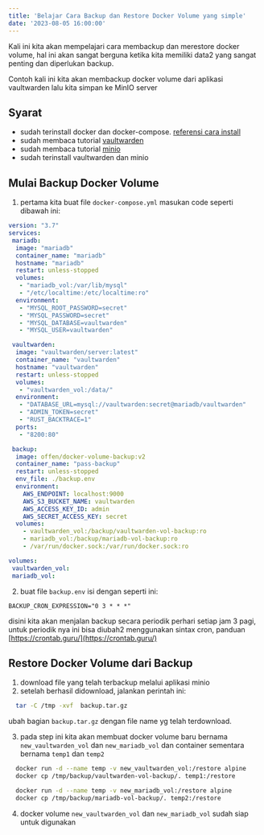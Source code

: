 ```yaml
---
title: 'Belajar Cara Backup dan Restore Docker Volume yang simple'
date: '2023-08-05 16:00:00'
---
```


Kali ini kita akan mempelajari cara membackup dan merestore docker volume, hal ini akan sangat berguna ketika kita memiliki data2 yang sangat penting dan diperlukan backup.

Contoh kali ini kita akan membackup docker volume dari aplikasi vaultwarden lalu kita simpan ke MinIO server

## Syarat
- sudah terinstall docker dan docker-compose. [referensi cara install](https://docs.docker.com/engine/install/)
- sudah membaca tutorial [vaultwarden](./vaultwarden)
- sudah membaca tutorial [minio](./minio)
- sudah terinstall vaultwarden dan minio

## Mulai Backup Docker Volume
1. pertama kita buat file `docker-compose.yml` masukan code seperti dibawah ini:

```YAML
version: "3.7"
services:
 mariadb:
  image: "mariadb"
  container_name: "mariadb"
  hostname: "mariadb"
  restart: unless-stopped
  volumes:
   - "mariadb_vol:/var/lib/mysql"
   - "/etc/localtime:/etc/localtime:ro"
  environment:
   - "MYSQL_ROOT_PASSWORD=secret"
   - "MYSQL_PASSWORD=secret"
   - "MYSQL_DATABASE=vaultwarden"
   - "MYSQL_USER=vaultwarden"

 vaultwarden:
  image: "vaultwarden/server:latest"
  container_name: "vaultwarden"
  hostname: "vaultwarden"
  restart: unless-stopped
  volumes:
   - "vaultwarden_vol:/data/"
  environment:
   - "DATABASE_URL=mysql://vaultwarden:secret@mariadb/vaultwarden"
   - "ADMIN_TOKEN=secret"
   - "RUST_BACKTRACE=1"
  ports:
   - "8200:80"

 backup:
  image: offen/docker-volume-backup:v2
  container_name: "pass-backup"
  restart: unless-stopped
  env_file: ./backup.env
  environment:
    AWS_ENDPOINT: localhost:9000
    AWS_S3_BUCKET_NAME: vaultwarden
    AWS_ACCESS_KEY_ID: admin
    AWS_SECRET_ACCESS_KEY: secret
  volumes:
    - vaultwarden_vol:/backup/vaultwarden-vol-backup:ro
    - mariadb_vol:/backup/mariadb-vol-backup:ro
    - /var/run/docker.sock:/var/run/docker.sock:ro

volumes:
 vaultwarden_vol:
 mariadb_vol:
```

2. buat file `backup.env` isi dengan seperti ini:

```
BACKUP_CRON_EXPRESSION="0 3 * * *"
```

disini kita akan menjalan backup secara periodik perhari setiap jam 3 pagi, untuk periodik nya ini bisa diubah2 menggunakan sintax cron, panduan [https://crontab.guru/](https://crontab.guru/)

## Restore Docker Volume dari Backup

1. download file yang telah terbackup melalui aplikasi minio
2. setelah berhasil didownload, jalankan perintah ini:

```bash
  tar -C /tmp -xvf  backup.tar.gz
```

ubah bagian `backup.tar.gz` dengan file name yg telah terdownload.

3. pada step ini kita akan membuat docker volume baru bernama `new_vaultwarden_vol` dan `new_mariadb_vol` dan container sementara bernama `temp1` dan `temp2`

```bash
  docker run -d --name temp -v new_vaultwarden_vol:/restore alpine
  docker cp /tmp/backup/vaultwarden-vol-backup/. temp1:/restore

  docker run -d --name temp -v new_mariadb_vol:/restore alpine
  docker cp /tmp/backup/mariadb-vol-backup/. temp2:/restore
```

4. docker volume `new_vaultwarden_vol` dan `new_mariadb_vol` sudah siap untuk digunakan